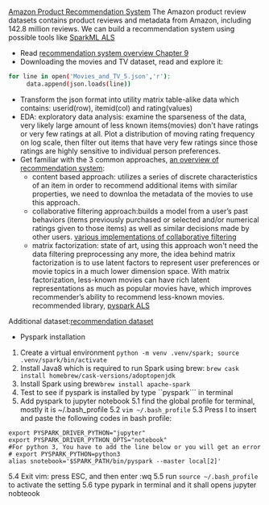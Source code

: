 [Amazon Product Recommendation System](http://jmcauley.ucsd.edu/data/amazon/)
The Amazon product review datasets contains product reviews and metadata from Amazon, including 142.8 million reviews. We can build a recommendation system using possible tools like [SparkML ALS](https://spark.apache.org/docs/2.2.0/ml-collaborative-filtering.html)
- Read [recommendation system overview Chapter 9](http://infolab.stanford.edu/~ullman/mmds/ch9.pdf)
- Downloading the movies and TV dataset, read and explore it:
```bash
for line in open('Movies_and_TV_5.json','r'): 
     data.append(json.loads(line)) 
```
- Transform the json format into utility matrix table-alike data which contains: userid(row), itemid(col) and rating(values)
- EDA: exploratory data analysis: examine the sparseness of the data, very likely
large amount of less known items(movies) don't have ratings or very few ratings at all.
Plot a distribution of moving rating frequency on log scale, then filter out items that
have very few ratings since those ratings are highly sensitive to individual person preferences.
- Get familiar with the 3 common approaches, [an overview of recommendation system](http://datameetsmedia.com/an-overview-of-recommendation-systems/):
     - content based approach: utilizes a series of discrete characteristics of an item in order to recommend additional items with similar properties, we need to downloa the metadata of the movies to use this approach.
     - collaborative filtering approach:builds a model from a user’s past behaviors (items previously purchased or selected and/or numerical ratings given to those items) as well as similar decisions made by other users. [various implementations of collaborative filtering](https://towardsdatascience.com/various-implementations-of-collaborative-filtering-100385c6dfe0)
     - matrix factorization: state of art, using this approach won't need the data filtering preprocessing any more, the idea behind matrix factorization is to use latent factors to represent user preferences or movie topics in a much lower dimension space. With matrix factorization, less-known movies can have rich latent representations as much as popular movies have, which improves recommender’s ability to recommend less-known movies. recommended library, [pyspark ALS](https://spark.apache.org/docs/2.2.0/ml-collaborative-filtering.html)


Additional dataset:[recommendation dataset](https://www.kdnuggets.com/2016/02/nine-datasets-investigating-recommender-systems.html)


- Pyspark installation
1. Create a virtual environment ```python -m venv .venv/spark; source .venv/spark/bin/activate```
2. Install Java8 which is required to run Spark using brew: ```brew cask install homebrew/cask-versions/adoptopenjdk```
3. Install Spark using brew```brew install apache-spark```
4. Test to see if pyspark is installed by type ``pyspark``` in terminal
5. Add pyspark to jupyter notebook
5.1 find the global profile for terminal, mostly it is ~/.bash_profile
5.2 ```vim ~/.bash_profile```
5.3 Press I to insert and paste the following codes in bash profile:
```export SPARK_PATH=~/spark-1.6.0-bin-hadoop2.6 
export PYSPARK_DRIVER_PYTHON="jupyter" 
export PYSPARK_DRIVER_PYTHON_OPTS="notebook" 
#For python 3, You have to add the line below or you will get an error
# export PYSPARK_PYTHON=python3
alias snotebook='$SPARK_PATH/bin/pyspark --master local[2]'
```
5.4 Exit vim: press ESC, and then enter :wq
5.5 run ```source ~/.bash_profile``` to activate the setting
5.6 type pypark in terminal and it shall opens jupyter nobteook
